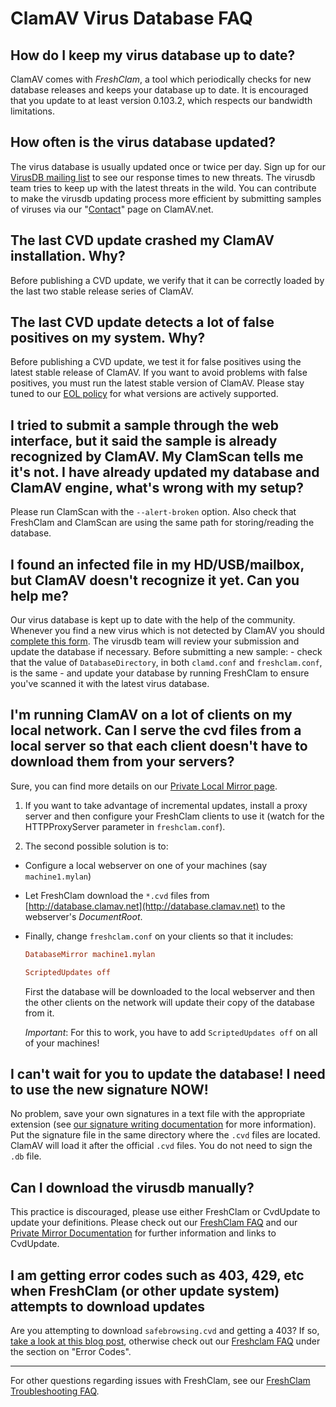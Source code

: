 # ClamAV Virus Database FAQ

## How do I keep my virus database up to date?

ClamAV comes with _FreshClam_, a tool which periodically checks for new database releases and keeps your database up to date. It is encouraged that you update to at least version 0.103.2, which respects our bandwidth limitations.

## How often is the virus database updated?

The virus database is usually updated once or twice per day. Sign up for our [VirusDB mailing list](https://lists.clamav.net/mailman/listinfo/clamav-virusdb) to see our response times to new threats. The virusdb team tries to keep up with the latest threats in the wild. You can contribute to make the virusdb updating process more efficient by submitting samples of viruses via our "[Contact](https://www.clamav.net/contact)" page on ClamAV.net.

## The last CVD update crashed my ClamAV installation. Why?

Before publishing a CVD update, we verify that it can be correctly loaded by the last two stable release series of ClamAV.

## The last CVD update detects a lot of false positives on my system. Why?

Before publishing a CVD update, we test it for false positives using the latest stable release of ClamAV. If you want to avoid problems with false positives, you must run the latest stable version of ClamAV.  Please stay tuned to our [EOL policy](faq-eol.md) for what versions are actively supported.

## I tried to submit a sample through the web interface, but it said the sample is already recognized by ClamAV. My ClamScan tells me it's not. I have already updated my database and ClamAV engine, what's wrong with my setup?

Please run ClamScan with the `--alert-broken` option. Also check that FreshClam and ClamScan are using the same path for storing/reading the database.

## I found an infected file in my HD/USB/mailbox, but ClamAV doesn't recognize it yet. Can you help me?

Our virus database is kept up to date with the help of the community. Whenever you find a new virus which is not detected by ClamAV you should [complete this form](https://www.clamav.net/reports/malware). The virusdb team will review your submission and update the database if necessary. Before submitting a new sample: - check that the value of `DatabaseDirectory`, in both `clamd.conf` and `freshclam.conf`, is the same - and update your database by running FreshClam to ensure you've scanned it with the latest virus database.

## I'm running ClamAV on a lot of clients on my local network. Can I serve the cvd files from a local server so that each client doesn't have to download them from your servers?

Sure, you can find more details on our [Private Local Mirror page](../appendix/CvdPrivateMirror.md).

1. If you want to take advantage of incremental updates, install a proxy server and then configure your FreshClam clients to use it (watch for the HTTPProxyServer parameter in `freshclam.conf`).

2. The second possible solution is to:

  * Configure a local webserver on one of your machines (say `machine1.mylan`)

  * Let FreshClam download the `*.cvd` files from [http://database.clamav.net](http://database.clamav.net) to the webserver's *DocumentRoot*.

  * Finally, change `freshclam.conf` on your clients so that it includes:

    ```ini
    DatabaseMirror machine1.mylan

    ScriptedUpdates off
    ```

    First the database will be downloaded to the local webserver and then the other clients on the network will update their copy of the database from it.

    _Important_:  For this to work, you have to add `ScriptedUpdates off` on all of your machines!

## I can't wait for you to update the database! I need to use the new signature NOW!

No problem, save your own signatures in a text file with the appropriate extension (see [our signature writing documentation](../manual/Signatures.md) for more information). Put the signature file in the same directory where the `.cvd` files are located. ClamAV will load it after the official `.cvd` files. You do not need to sign the `.db` file.

## Can I download the virusdb manually?

This practice is discouraged, please use either FreshClam or CvdUpdate to update your definitions.  Please check out our [FreshClam FAQ](faq-freshclam.md) and our [Private Mirror Documentation](../appendix/CvdPrivateMirror.md) for further information and links to CvdUpdate.

## I am getting error codes such as 403, 429, etc when FreshClam (or other update system) attempts to download updates

Are you attempting to download `safebrowsing.cvd` and getting a 403?  If so, [take a look at this blog post](https://blog.clamav.net/2021/04/are-you-still-attempting-to-download.html), otherwise check out our [Freshclam FAQ](faq-freshclam.md) under the section on "Error Codes".

----

For other questions regarding issues with FreshClam, see our [FreshClam Troubleshooting FAQ](faq-troubleshoot.md).
